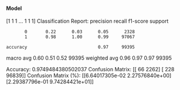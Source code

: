 #### Model
[1 1 1 ... 1 1 1]
Classification Report:
              precision    recall  f1-score   support

           0       0.22      0.03      0.05      2328
           1       0.98      1.00      0.99     97067

    accuracy                           0.97     99395
   macro avg       0.60      0.51      0.52     99395
weighted avg       0.96      0.97      0.97     99395

Accuracy: 0.9749484380502037
Confusion Matrix:
[[   66  2262]
 [  228 96839]]
Confusion Matrix (%):
[[6.64017305e-02 2.27576840e+00]
 [2.29387796e-01 9.74284421e+01]]
